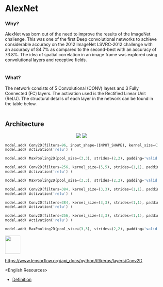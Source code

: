 <h1>AlexNet</h1>
<h3>Why?</h3>
AlexNet was born out of the need to improve the results of the ImageNet challenge. This was one of the first Deep convolutional networks to achieve considerable accuracy on the 2012 ImageNet LSVRC-2012 challenge with an accuracy of 84.7% as compared to the second-best with an accuracy of 73.8%. The idea of spatial correlation in an image frame was explored using convolutional layers and receptive fields.
<br><br>

<h3>What?</h3>
The network consists of 5 Convolutional (CONV) layers and 3 Fully Connected (FC) layers. The activation used is the Rectified Linear Unit (ReLU). The structural details of each layer in the network can be found in the table below.
<br><br>

<h2>Architecture</h2>
<p align=center>
<img src="https://miro.medium.com/max/700/1*bD_DMBtKwveuzIkQTwjKQQ.png"> </img>
<img src="https://miro.medium.com/max/700/1*vXBvV_Unz3JAxytc5iSeoQ.png"> </img>
<p>

```python
model.add( Conv2D(filters=96, input_shape=(INPUT_SHAPE), kernel_size=(11,11), strides=(4,4), padding='valid') )
model.add( Activation('relu') )
```

```python
model.add( MaxPooling2D(pool_size=(3,3), strides=(2,2), padding='valid') )
```

```python
model.add( Conv2D(filters=256, kernel_size=(5,5), strides=(1,1), padding='same') )
model.add( Activation('relu') )
```

```python
model.add( MaxPooling2D(pool_size=(3,3), strides=(2,2), padding='valid') )
```

```python
model.add( Conv2D(filters=384, kernel_size=(3,3), strides=(1,1), padding='same') )
model.add( Activation('relu') )
```

```python
model.add( Conv2D(filters=384, kernel_size=(3,3), strides=(1,1), padding='same') )
model.add( Activation('relu') )
```

```python
model.add( Conv2D(filters=256, kernel_size=(3,3), strides=(1,1), padding='same') )
model.add( Activation('relu') )
```

```python
model.add( MaxPooling2D(pool_size=(3,3), strides=(2,2), padding='valid') )
```
<img src="https://i.stack.imgur.com/dtybe.png" style="width:50px;height:60px;"></img>

https://www.tensorflow.org/api_docs/python/tf/keras/layers/Conv2D


&lt;English Resources&gt;<br>
<ul>
        <li><a href="https://towardsdatascience.com/the-w3h-of-alexnet-vggnet-resnet-and-inception-7baaaecccc96#_=_">Definition</a></li>
</ul>

